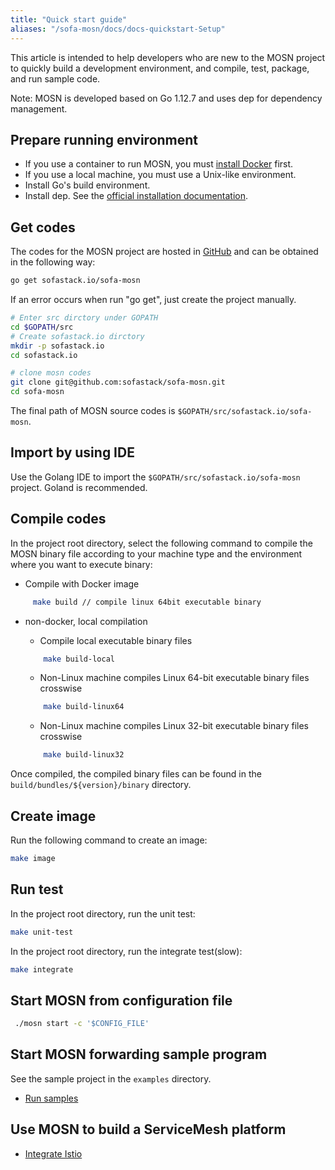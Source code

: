 ```yaml
---
title: "Quick start guide"
aliases: "/sofa-mosn/docs/docs-quickstart-Setup"
---
```


This article is intended to help developers who are new to the MOSN project to quickly build a development environment, and compile, test, package, and run sample code.

Note: MOSN is developed based on Go 1.12.7 and uses dep for dependency management.

## Prepare running environment

+ If you use a container to run MOSN, you must [install Docker](https://docs.docker.com/install/) first.
+ If you use a local machine, you must use a Unix-like environment.
+ Install Go's build environment.
+ Install dep. See the [official installation documentation](https://golang.github.io/dep/docs/installation.html).

## Get codes

The codes for the MOSN project are hosted in [GitHub](https://github.com/sofastack/sofa-mosn) and can be obtained in the following way:


```bash
go get sofastack.io/sofa-mosn
```

If an error occurs when run "go get", just create the project manually.

```bash
# Enter src dirctory under GOPATH
cd $GOPATH/src
# Create sofastack.io dirctory
mkdir -p sofastack.io
cd sofastack.io

# clone mosn codes
git clone git@github.com:sofastack/sofa-mosn.git
cd sofa-mosn
```

The final path of MOSN source codes is `$GOPATH/src/sofastack.io/sofa-mosn`.

## Import by using IDE

Use the Golang IDE to import the `$GOPATH/src/sofastack.io/sofa-mosn` project. Goland is recommended.

## Compile codes

In the project root directory, select the following command to compile the MOSN binary file according to your machine type and the environment where you want to execute binary:

+ Compile with Docker image
```bash
     make build // compile linux 64bit executable binary
```
+ non-docker, local compilation
     + Compile local executable binary files
     ```bash
         make build-local
     ```
     + Non-Linux machine compiles Linux 64-bit executable binary files crosswise
     
     ```bash
         make build-linux64
     ```
     + Non-Linux machine compiles Linux 32-bit executable binary files crosswise
     ```bash
         make build-linux32
     ```
Once compiled, the compiled binary files can be found in the `build/bundles/${version}/binary` directory.

## Create image

Run the following command to create an image:

```bash
make image
```

## Run test

In the project root directory, run the unit test:

```bash
make unit-test
```

In the project root directory, run the integrate test(slow):

```bash
make integrate
```

## Start MOSN from configuration file

```bash
 ./mosn start -c '$CONFIG_FILE'
```

## Start MOSN forwarding sample program

See the sample project in the `examples` directory.

+ [Run samples](../quick-start-run-samples)

## Use MOSN to build a ServiceMesh platform

+ [Integrate Istio](../quick-start-run-with-sofamesh)
